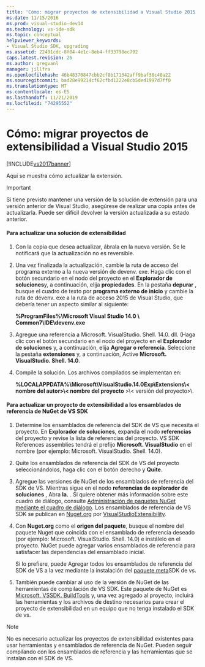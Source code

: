 ```yaml
---
title: 'Cómo: migrar proyectos de extensibilidad a Visual Studio 2015 | Microsoft Docs'
ms.date: 11/15/2016
ms.prod: visual-studio-dev14
ms.technology: vs-ide-sdk
ms.topic: conceptual
helpviewer_keywords:
- Visual Studio SDK, upgrading
ms.assetid: 22491cdc-8f04-4e1c-8eb4-ff33798ec792
caps.latest.revision: 26
ms.author: gregvanl
manager: jillfra
ms.openlocfilehash: 46b48370847cbb2cf8b171342aff9baf38c40a22
ms.sourcegitcommit: bad28e99214cf62cfbd1222e8cb5ded1997d7ff0
ms.translationtype: MT
ms.contentlocale: es-ES
ms.lasthandoff: 11/21/2019
ms.locfileid: "74295552"
---
```

# <a name="how-to-migrate-extensibility-projects-to-visual-studio-2015"></a>Cómo: migrar proyectos de extensibilidad a Visual Studio 2015
[!INCLUDE[vs2017banner](../includes/vs2017banner.md)]

Aquí se muestra cómo actualizar la extensión.  
  
> [!IMPORTANT]
> Si tiene previsto mantener una versión de la solución de extensión para una versión anterior de Visual Studio, asegúrese de realizar una copia antes de actualizarla. Puede ser difícil devolver la versión actualizada a su estado anterior.  
  
#### <a name="to-upgrade-an-extensibility-solution"></a>Para actualizar una solución de extensibilidad  
  
1. Con la copia que desea actualizar, ábrala en la nueva versión. Se le notificará que la actualización no es reversible.  
  
2. Una vez finalizada la actualización, cambie la ruta de acceso del programa externo a la nueva versión de devenv. exe. Haga clic con el botón secundario en el nodo del proyecto en el **Explorador de soluciones**y, a continuación, elija **propiedades**. En la pestaña **depurar** , busque el cuadro de texto por **programa externo de inicio** y cambie la ruta de devenv. exe a la ruta de acceso 2015 de Visual Studio, que debería tener un aspecto similar al siguiente:  
  
     **%ProgramFiles%\Microsoft Visual Studio 14.0 \ Common7\IDE\devenv.exe**  
  
3. Agregue una referencia a Microsoft. VisualStudio. Shell. 14.0. dll. (Haga clic con el botón secundario en el nodo del proyecto en el **Explorador de soluciones** y, a continuación, elija **Agregar o referencia**. Seleccione la pestaña **extensiones** y, a continuación, Active **Microsoft. VisualStudio. Shell. 14.0**.  
  
4. Compile la solución. Los archivos compilados se implementan en:  
  
     **%LOCALAPPDATA%\Microsoft\VisualStudio.14.0Exp\Extensions\\< nombre del autor\>\\< nombre del proyecto** \>\\< versión del proyecto\>\\.  
  
#### <a name="to-update-an-extensibility-project-to-nuget-vs-sdk-reference-assemblies"></a>Para actualizar un proyecto de extensibilidad a los ensamblados de referencia de NuGet de VS SDK  
  
1. Determine los ensamblados de referencia del SDK de VS que necesita el proyecto.  En **Explorador de soluciones**, expanda el nodo **referencias** del proyecto y revise la lista de referencias del proyecto.  VS SDK References assemblies tendrá el prefijo **Microsoft. VisualStudio** en el nombre (por ejemplo: Microsoft. VisualStudio. Shell. 14.0).  
  
2. Quite los ensamblados de referencia del SDK de VS del proyecto seleccionándolos, haga clic con el botón derecho y **Quite**.  
  
3. Agregue las versiones de NuGet de los ensamblados de referencia del SDK de VS.  Mientras sigue en el nodo **referencias de explorador de soluciones** , Abra **la.** .  Si quiere obtener más información sobre este cuadro de diálogo, consulte [Administración de paquetes NuGet mediante el cuadro de diálogo](https://docs.microsoft.com/nuget/consume-packages/install-use-packages-visual-studio). Los ensamblados de referencia de VS SDK se publican en [Nuget.org](https://www.nuget.org/) por [VisualStudioExtensibility](https://www.nuget.org/profiles/VisualStudioExtensibility).  
  
4. Con **Nuget.org** como el **origen del paquete**, busque el nombre del paquete Nuget que coincida con el ensamblado de referencia deseado (por ejemplo: Microsoft. VisualStudio. Shell. 14.0) e instálelo en el proyecto.  NuGet puede agregar varios ensamblados de referencia para satisfacer las dependencias del ensamblado inicial.  
  
     Si lo prefiere, puede Agregar todos los ensamblados de referencia del SDK de VS a la vez mediante la instalación del [paquete meta](https://www.nuget.org/packages/VSSDK_Reference_Assemblies)SDK de vs.  
  
5. También puede cambiar al uso de la versión de NuGet de las herramientas de compilación de VS SDK. Este paquete de NuGet es [Microsoft. VSSDK. BuildTools](https://www.nuget.org/packages/Microsoft.VSSDK.BuildTools) y, una vez agregado al proyecto, incluirá las herramientas y los archivos de destino necesarios para crear el proyecto de extensibilidad en un equipo que no tenga instalado el SDK de vs.  
  
> [!NOTE]
> No es necesario actualizar los proyectos de extensibilidad existentes para usar herramientas y ensamblados de referencia de NuGet.  Pueden seguir compilando con los ensamblados de referencia y las herramientas que se instalan con el SDK de VS.
